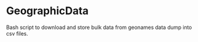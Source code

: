 # GeographicData
Bash script to download and store bulk data from geonames data dump into csv files.
